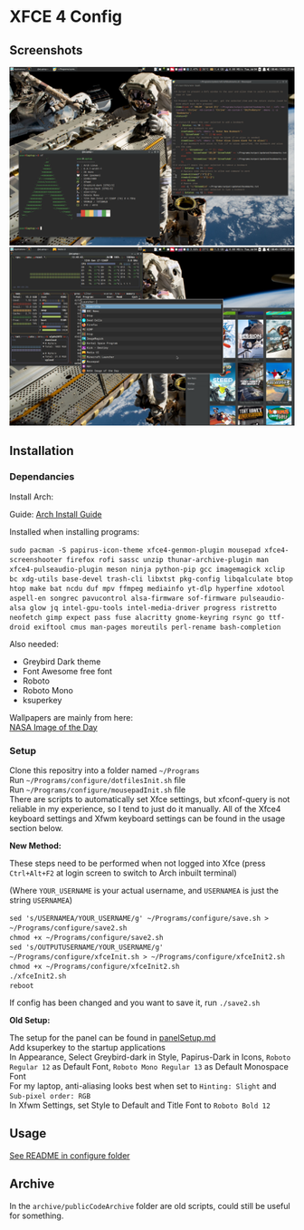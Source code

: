 # XFCE 4 Config

## Screenshots 

![Screenshot 1](configure/screenshots/screenshot1.png)
![Screenshot 2](configure/screenshots/screenshot2.png)

## Installation 

### Dependancies

Install Arch: 

Guide: [Arch Install Guide](configure/archInstallGuide.md)

Installed when installing programs:

`sudo pacman -S papirus-icon-theme xfce4-genmon-plugin mousepad xfce4-screenshooter firefox rofi sassc unzip thunar-archive-plugin man xfce4-pulseaudio-plugin meson ninja python-pip gcc imagemagick xclip bc xdg-utils base-devel trash-cli libxtst pkg-config libqalculate btop htop make bat ncdu duf mpv ffmpeg mediainfo yt-dlp hyperfine xdotool aspell-en songrec pavucontrol alsa-firmware sof-firmware pulseaudio-alsa glow jq intel-gpu-tools intel-media-driver progress ristretto neofetch gimp expect pass fuse alacritty gnome-keyring rsync go ttf-droid exiftool cmus man-pages moreutils perl-rename bash-completion`

Also needed: 

* Greybird Dark theme 
* Font Awesome free font 
* Roboto 
* Roboto Mono 
* ksuperkey 

Wallpapers are mainly from here:  
[NASA Image of the Day](https://www.nasa.gov/multimedia/imagegallery/iotd.html)

### Setup 

Clone this repositry into a folder named `~/Programs`  
Run `~/Programs/configure/dotfilesInit.sh` file  
Run `~/Programs/configure/mousepadInit.sh` file  
There are scripts to automatically set Xfce settings, but xfconf-query is not reliable in my experience, so I tend to just do it manually. All of the Xfce4 keyboard settings and Xfwm keyboard settings can be found in the usage section below.  

**New Method:** 

These steps need to be performed when not logged into Xfce (press `Ctrl+Alt+F2` at login screen to switch to Arch inbuilt terminal)

(Where `YOUR_USERNAME` is your actual username, and `USERNAMEA` is just the string `USERNAMEA`)

`sed 's/USERNAMEA/YOUR_USERNAME/g' ~/Programs/configure/save.sh > ~/Programs/configure/save2.sh`  
`chmod +x ~/Programs/configure/save2.sh`  
`sed 's/OUTPUTUSERNAME/YOUR_USERNAME/g' ~/Programs/configure/xfceInit.sh > ~/Programs/configure/xfceInit2.sh`  
`chmod +x ~/Programs/configure/xfceInit2.sh`  
`./xfceInit2.sh`  
`reboot`

If config has been changed and you want to save it, run `./save2.sh`

**Old Setup:**

The setup for the panel can be found in [panelSetup.md](configure/panelSetup.md)  
Add ksuperkey to the startup applications  
In Appearance, Select Greybird-dark in Style, Papirus-Dark in Icons, `Roboto Regular 12` as Default Font, `Roboto Mono Regular 13` as Default Monospace Font  
For my laptop, anti-aliasing looks best when set to `Hinting: Slight` and `Sub-pixel order: RGB`  
In Xfwm Settings, set Style to Default and Title Font to `Roboto Bold 12`

## Usage 

[See README in configure folder](configure/README.md)

## Archive 

In the `archive/publicCodeArchive` folder are old scripts, could still be useful for something.  
